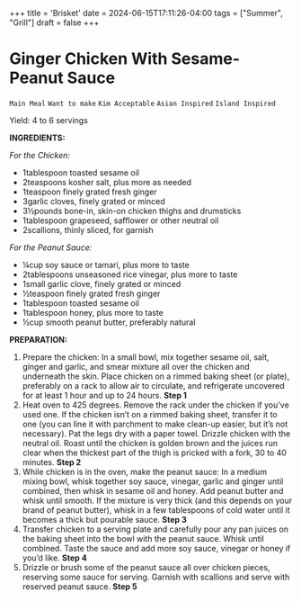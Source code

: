 +++
title = 'Brisket'
date = 2024-06-15T17:11:26-04:00
tags = ["Summer", "Grill"]
draft = false
+++
# Ginger Chicken With Sesame-Peanut Sauce

`Main Meal` `Want to make` `Kim Acceptable` `Asian Inspired` `Island Inspired`

Yield: 4 to 6 servings

**INGREDIENTS:**

_For the Chicken:_

- 1tablespoon toasted sesame oil
- 2teaspoons kosher salt, plus more as needed
- 1teaspoon finely grated fresh ginger
- 3garlic cloves, finely grated or minced
- 3½pounds bone-in, skin-on chicken thighs and drumsticks
- 1tablespoon grapeseed, safflower or other neutral oil
- 2scallions, thinly sliced, for garnish

_For the Peanut Sauce:_

- ¼cup soy sauce or tamari, plus more to taste
- 2tablespoons unseasoned rice vinegar, plus more to taste
- 1small garlic clove, finely grated or minced
- ½teaspoon finely grated fresh ginger
- 1tablespoon toasted sesame oil
- 1tablespoon honey, plus more to taste
- ½cup smooth peanut butter, preferably natural

**PREPARATION:**

1. Prepare the chicken: In a small bowl, mix together sesame oil, salt, ginger and garlic, and smear mixture all over the chicken and underneath the skin. Place chicken on a rimmed baking sheet (or plate), preferably on a rack to allow air to circulate, and refrigerate uncovered for at least 1 hour and up to 24 hours.
    **Step 1**
2. Heat oven to 425 degrees. Remove the rack under the chicken if you’ve used one. If the chicken isn’t on a rimmed baking sheet, transfer it to one (you can line it with parchment to make clean-up easier, but it’s not necessary). Pat the legs dry with a paper towel. Drizzle chicken with the neutral oil. Roast until the chicken is golden brown and the juices run clear when the thickest part of the thigh is pricked with a fork, 30 to 40 minutes.
    **Step 2**
3. While chicken is in the oven, make the peanut sauce: In a medium mixing bowl, whisk together soy sauce, vinegar, garlic and ginger until combined, then whisk in sesame oil and honey. Add peanut butter and whisk until smooth. If the mixture is very thick (and this depends on your brand of peanut butter), whisk in a few tablespoons of cold water until it becomes a thick but pourable sauce.
    **Step 3**
4. Transfer chicken to a serving plate and carefully pour any pan juices on the baking sheet into the bowl with the peanut sauce. Whisk until combined. Taste the sauce and add more soy sauce, vinegar or honey if you’d like.
    **Step 4**
5. Drizzle or brush some of the peanut sauce all over chicken pieces, reserving some sauce for serving. Garnish with scallions and serve with reserved peanut sauce.
    **Step 5**
